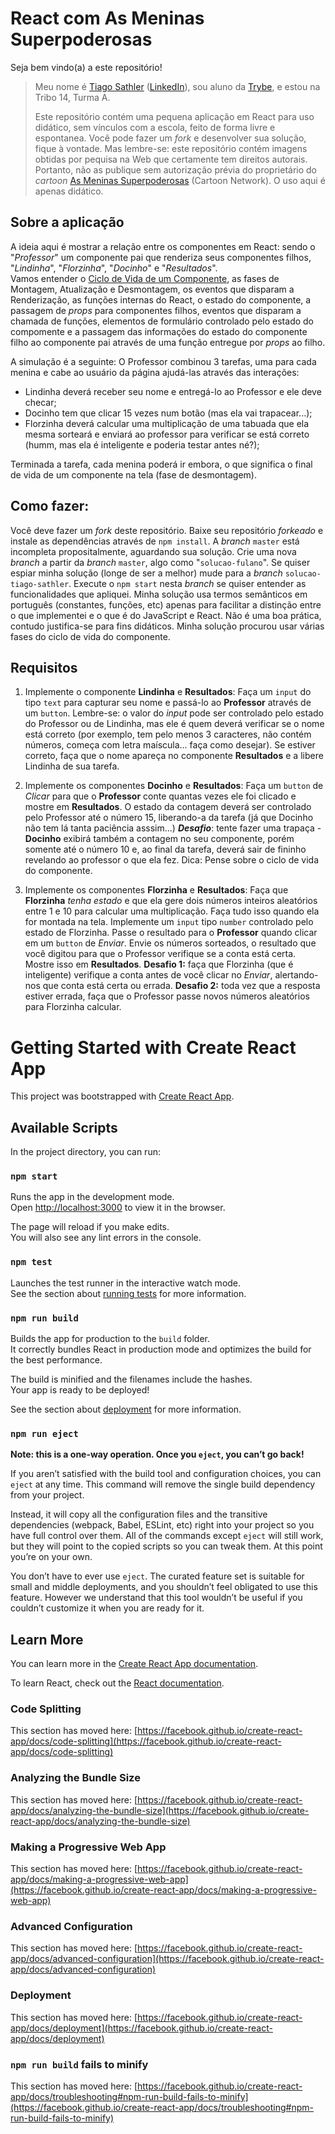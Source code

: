 # React com As Meninas Superpoderosas

Seja bem vindo(a) a este repositório! 

> Meu nome é [Tiago Sathler](https://github.com/tiagosathler) ([LinkedIn](https://www.linkedin.com/in/tiagosathler/)), sou aluno da [Trybe](https://www.betrybe.com/), e estou na Tribo 14, Turma A.
> 
>Este repositório contém uma pequena aplicação em React para uso didático, sem vínculos com a escola, feito de forma livre e espontanea. Você pode fazer um *fork* e desenvolver sua solução, fique à vontade. Mas lembre-se: este repositório contém imagens obtidas por pequisa na Web que certamente tem direitos autorais. Portanto, não as publique sem autorização prévia do proprietário do *cartoon* [As Meninas Superpoderosas](https://www.cartoonnetwork.com.br/) (Cartoon Network). O uso aqui é apenas didático.

## Sobre a aplicação
A ideia aqui é mostrar a relação entre os componentes em React: sendo o "*Professor*" um componente pai que renderiza seus componentes filhos, "*Lindinha*", "*Florzinha*", "*Docinho*" e "*Resultados*".  
Vamos entender o [Ciclo de Vida de um Componente](https://projects.wojtekmaj.pl/react-lifecycle-methods-diagram/), as fases de Montagem, Atualização e Desmontagem, os eventos que disparam a Renderização, as funções internas do React, o estado do componente, a passagem de *props* para componentes filhos, eventos que disparam a chamada de funções, elementos de formulário controlado pelo estado do compomente e a passagem das informações do estado do componente filho ao componente pai através de uma função entregue por *props* ao filho.

A simulação é a seguinte: O Professor combinou 3 tarefas, uma para cada menina e cabe ao usuário da página ajudá-las através das interações:

 - Lindinha deverá receber seu nome e entregá-lo ao Professor e ele deve checar;
 - Docinho tem que clicar 15 vezes num botão (mas ela vai trapacear...);
 - Florzinha deverá calcular uma multiplicação de uma tabuada que ela mesma sorteará e enviará ao professor para verificar se está correto (humm, mas ela é inteligente e poderia testar antes né?);

Terminada a tarefa, cada menina poderá ir embora, o que significa o final de vida de um componente na tela (fase de desmontagem).

## Como fazer:
Você deve fazer um *fork* deste repositório. Baixe seu repositório *forkeado* e instale as dependências através de `npm install`. 
A *branch* `master` está incompleta propositalmente, aguardando sua solução.
Crie uma nova *branch* a partir da *branch* `master`, algo como "`solucao-fulano`". Se quiser espiar minha solução (longe de ser a melhor) mude para a *branch* `solucao-tiago-sathler`. Execute o `npm start` nesta *branch* se quiser entender as funcionalidades que apliquei.
Minha solução usa termos semânticos em português (constantes, funções, etc) apenas para facilitar a distinção entre o que implementei e o que é do JavaScript e React. Não é uma boa prática, contudo justifica-se para fins didáticos. Minha solução procurou usar várias fases do ciclo de vida do componente.

## Requisitos
1. Implemente o componente **Lindinha** e **Resultados**: 
Faça um `input` do tipo `text` para capturar seu nome e passá-lo ao **Professor** através de um `button`. Lembre-se: o valor do *input* pode ser controlado pelo estado do Professor ou de Lindinha, mas ele é quem deverá verificar se o nome está correto (por exemplo, tem pelo menos 3 caracteres, não contém números, começa com letra maíscula... faça como desejar). Se estiver correto, faça que o nome apareça no componente **Resultados** e a libere Lindinha de sua tarefa.

2. Implemente os componentes **Docinho** e **Resultados**:
Faça um `button` de *Clicar* para que o **Professor** conte quantas vezes ele foi clicado e mostre em **Resultados**. O estado da contagem deverá ser controlado pelo Professor até o número 15, liberando-a da tarefa (já que Docinho não tem lá tanta paciência asssim...)
 ***Desafio***: tente fazer uma trapaça - **Docinho** exibirá também a contagem no seu componente, porém somente até o número 10 e, ao final da tarefa, deverá sair de fininho revelando ao professor o que ela fez. Dica: Pense sobre o ciclo de vida do componente.

3. Implemente os componentes **Florzinha** e **Resultados**:
Faça que **Florzinha** *tenha estado* e que ela gere dois números inteiros aleatórios entre 1 e 10 para calcular uma multiplicação. Faça tudo isso quando ela for montada na tela. Implemente um `input` tipo `number` controlado pelo estado de Florzinha. Passe o resultado para o **Professor** quando clicar em um `button` de *Enviar*. Envie os números sorteados, o resultado que você digitou para que o Professor verifique se a conta está certa. Mostre isso em **Resultados**.
**Desafio 1:** faça que Florzinha (que é inteligente) verifique a conta antes de você clicar no *Enviar*, alertando-nos que conta está certa ou errada. 
**Desafio 2:** toda vez que a resposta estiver errada, faça que o Professor passe novos números aleatórios para Florzinha calcular.


# Getting Started with Create React App

This project was bootstrapped with [Create React App](https://github.com/facebook/create-react-app).

## Available Scripts

In the project directory, you can run:

### `npm start`

Runs the app in the development mode.\
Open [http://localhost:3000](http://localhost:3000) to view it in the browser.

The page will reload if you make edits.\
You will also see any lint errors in the console.

### `npm test`

Launches the test runner in the interactive watch mode.\
See the section about [running tests](https://facebook.github.io/create-react-app/docs/running-tests) for more information.

### `npm run build`

Builds the app for production to the `build` folder.\
It correctly bundles React in production mode and optimizes the build for the best performance.

The build is minified and the filenames include the hashes.\
Your app is ready to be deployed!

See the section about [deployment](https://facebook.github.io/create-react-app/docs/deployment) for more information.

### `npm run eject`

**Note: this is a one-way operation. Once you `eject`, you can’t go back!**

If you aren’t satisfied with the build tool and configuration choices, you can `eject` at any time. This command will remove the single build dependency from your project.

Instead, it will copy all the configuration files and the transitive dependencies (webpack, Babel, ESLint, etc) right into your project so you have full control over them. All of the commands except `eject` will still work, but they will point to the copied scripts so you can tweak them. At this point you’re on your own.

You don’t have to ever use `eject`. The curated feature set is suitable for small and middle deployments, and you shouldn’t feel obligated to use this feature. However we understand that this tool wouldn’t be useful if you couldn’t customize it when you are ready for it.

## Learn More

You can learn more in the [Create React App documentation](https://facebook.github.io/create-react-app/docs/getting-started).

To learn React, check out the [React documentation](https://reactjs.org/).

### Code Splitting

This section has moved here: [https://facebook.github.io/create-react-app/docs/code-splitting](https://facebook.github.io/create-react-app/docs/code-splitting)

### Analyzing the Bundle Size

This section has moved here: [https://facebook.github.io/create-react-app/docs/analyzing-the-bundle-size](https://facebook.github.io/create-react-app/docs/analyzing-the-bundle-size)

### Making a Progressive Web App

This section has moved here: [https://facebook.github.io/create-react-app/docs/making-a-progressive-web-app](https://facebook.github.io/create-react-app/docs/making-a-progressive-web-app)

### Advanced Configuration

This section has moved here: [https://facebook.github.io/create-react-app/docs/advanced-configuration](https://facebook.github.io/create-react-app/docs/advanced-configuration)

### Deployment

This section has moved here: [https://facebook.github.io/create-react-app/docs/deployment](https://facebook.github.io/create-react-app/docs/deployment)

### `npm run build` fails to minify

This section has moved here: [https://facebook.github.io/create-react-app/docs/troubleshooting#npm-run-build-fails-to-minify](https://facebook.github.io/create-react-app/docs/troubleshooting#npm-run-build-fails-to-minify)
